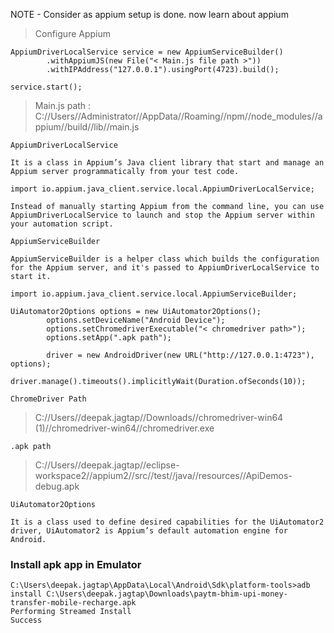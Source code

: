 NOTE - Consider as appium setup is done.
now learn about appium 

> Configure Appium

```
AppiumDriverLocalService service = new AppiumServiceBuilder()
		.withAppiumJS(new File("< Main.js file path >"))
		.withIPAddress("127.0.0.1").usingPort(4723).build();

service.start();
```

> Main.js path : 
> C://Users//Administrator//AppData//Roaming//npm//node_modules//appium//build//lib//main.js

`AppiumDriverLocalService`
```
It is a class in Appium’s Java client library that start and manage an Appium server programmatically from your test code.

import io.appium.java_client.service.local.AppiumDriverLocalService;

Instead of manually starting Appium from the command line, you can use AppiumDriverLocalService to launch and stop the Appium server within your automation script.
```

`AppiumServiceBuilder`
```
AppiumServiceBuilder is a helper class which builds the configuration for the Appium server, and it's passed to AppiumDriverLocalService to start it.

import io.appium.java_client.service.local.AppiumServiceBuilder;
```

```
UiAutomator2Options options = new UiAutomator2Options();
		options.setDeviceName("Android Device");
		options.setChromedriverExecutable("< chromedriver path>");
		options.setApp(".apk path");

		driver = new AndroidDriver(new URL("http://127.0.0.1:4723"), options);
		driver.manage().timeouts().implicitlyWait(Duration.ofSeconds(10));
```
 `ChromeDriver Path`
> C://Users//deepak.jagtap//Downloads//chromedriver-win64 (1)//chromedriver-win64//chromedriver.exe

`.apk path`
> C://Users//deepak.jagtap//eclipse-workspace2//appium2//src//test//java//resources//ApiDemos-debug.apk

`UiAutomator2Options`
```
It is a class used to define desired capabilities for the UiAutomator2 driver, UiAutomator2 is Appium’s default automation engine for Android.
```

### Install apk app in Emulator

```
C:\Users\deepak.jagtap\AppData\Local\Android\Sdk\platform-tools>adb install C:\Users\deepak.jagtap\Downloads\paytm-bhim-upi-money-transfer-mobile-recharge.apk
Performing Streamed Install
Success
```
